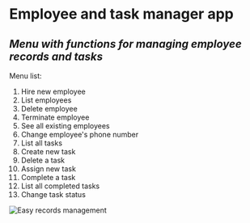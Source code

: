 # Employee and task manager app

## _Menu with functions for managing employee records and tasks_

Menu list:
1. Hire new employee
2. List employees
3. Delete employee
4. Terminate employee
5. See all existing employees
6. Change employee's phone number
7. List all tasks
8. Create new task
9. Delete a task
10. Assign new task
11. Complete a task
12. List all completed tasks
13. Change task status

![Easy records management](https://api.creativecommons.engineering/v1/thumbs/28d5231a-d475-469d-97f2-116d878cece7)
